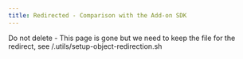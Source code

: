 ```yaml
---
title: Redirected - Comparison with the Add-on SDK
---
```


Do not delete - This page is gone but we need to keep the file for the redirect, see /.utils/setup-object-redirection.sh
